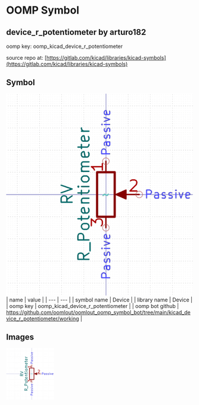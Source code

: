 # OOMP Symbol  
## device_r_potentiometer  by arturo182  
  
oomp key: oomp_kicad_device_r_potentiometer  
  
source repo at: [https://gitlab.com/kicad/libraries/kicad-symbols](https://gitlab.com/kicad/libraries/kicad-symbols)  
## Symbol  
  
[![working.png](working_600.png)](working.png)  
| name | value | 
| --- | --- | 
| symbol name | Device | 
| library name | Device | 
| oomp key | oomp_kicad_device_r_potentiometer | 
| oomp bot github | https://github.com/oomlout/oomlout_oomp_symbol_bot/tree/main/kicad_device_r_potentiometer/working | 
## Images  
  
[![working.png](working_140.png)](working.png)  

